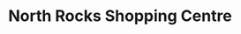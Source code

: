 ---
title: "North Rocks Shopping Centre"
url: /north-rocks/north-rocks-shopping-centre/
shop: Einkaufszentrum
---
